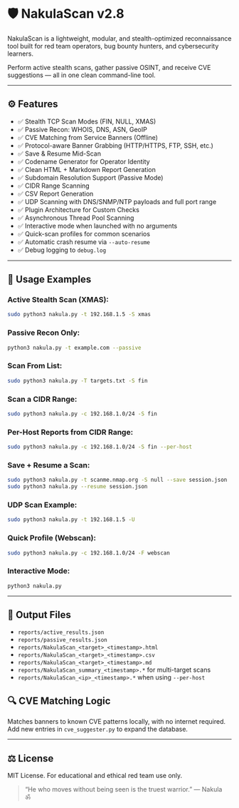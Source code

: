 # 🛡️ NakulaScan v2.8

NakulaScan is a lightweight, modular, and stealth-optimized reconnaissance tool built for red team operators, bug bounty hunters, and cybersecurity learners.

Perform active stealth scans, gather passive OSINT, and receive CVE suggestions — all in one clean command-line tool.

---

## ⚙️ Features

- ✅ Stealth TCP Scan Modes (FIN, NULL, XMAS)
- ✅ Passive Recon: WHOIS, DNS, ASN, GeoIP
- ✅ CVE Matching from Service Banners (Offline)
- ✅ Protocol-aware Banner Grabbing (HTTP/HTTPS, FTP, SSH, etc.)
- ✅ Save & Resume Mid-Scan
- ✅ Codename Generator for Operator Identity
- ✅ Clean HTML + Markdown Report Generation
- ✅ Subdomain Resolution Support (Passive Mode)
- ✅ CIDR Range Scanning
- ✅ CSV Report Generation
- ✅ UDP Scanning with DNS/SNMP/NTP payloads and full port range
- ✅ Plugin Architecture for Custom Checks
- ✅ Asynchronous Thread Pool Scanning
- ✅ Interactive mode when launched with no arguments
- ✅ Quick-scan profiles for common scenarios
- ✅ Automatic crash resume via `--auto-resume`
- ✅ Debug logging to `debug.log`

---

## 🚀 Usage Examples

### Active Stealth Scan (XMAS):
```bash
sudo python3 nakula.py -t 192.168.1.5 -S xmas
```

### Passive Recon Only:
```bash
python3 nakula.py -t example.com --passive
```

### Scan From List:
```bash
sudo python3 nakula.py -T targets.txt -S fin
```

### Scan a CIDR Range:
```bash
sudo python3 nakula.py -c 192.168.1.0/24 -S fin
```

### Per-Host Reports from CIDR Range:
```bash
sudo python3 nakula.py -c 192.168.1.0/24 -S fin --per-host
```

### Save + Resume a Scan:
```bash
sudo python3 nakula.py -t scanme.nmap.org -S null --save session.json
sudo python3 nakula.py --resume session.json
```
### UDP Scan Example:
```bash
sudo python3 nakula.py -t 192.168.1.5 -U
```

### Quick Profile (Webscan):
```bash
sudo python3 nakula.py -c 192.168.1.0/24 -F webscan
```

### Interactive Mode:
```bash
python3 nakula.py
```


---

## 📁 Output Files

- `reports/active_results.json`
- `reports/passive_results.json`
- `reports/NakulaScan_<target>_<timestamp>.html`
- `reports/NakulaScan_<target>_<timestamp>.csv`
- `reports/NakulaScan_<target>_<timestamp>.md`
- `reports/NakulaScan_summary_<timestamp>.*` for multi-target scans
- `reports/NakulaScan_<ip>_<timestamp>.*` when using `--per-host`


## 🔍 CVE Matching Logic
Matches banners to known CVE patterns locally, with no internet required. Add new entries in `cve_suggester.py` to expand the database.

---

## ⚖️ License
MIT License. For educational and ethical red team use only.

> “He who moves without being seen is the truest warrior.” — Nakula  
> ॐ
